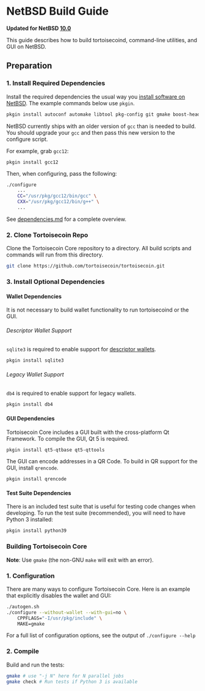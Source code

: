# NetBSD Build Guide

**Updated for NetBSD [10.0](https://netbsd.org/releases/formal-10/NetBSD-10.0.html)**

This guide describes how to build tortoisecoind, command-line utilities, and GUI on NetBSD.

## Preparation

### 1. Install Required Dependencies

Install the required dependencies the usual way you [install software on NetBSD](https://www.netbsd.org/docs/guide/en/chap-boot.html#chap-boot-pkgsrc).
The example commands below use `pkgin`.

```bash
pkgin install autoconf automake libtool pkg-config git gmake boost-headers libevent

```

NetBSD currently ships with an older version of `gcc` than is needed to build. You should upgrade your `gcc` and then pass this new version to the configure script.

For example, grab `gcc12`:
```
pkgin install gcc12
```

Then, when configuring, pass the following:
```bash
./configure
    ...
    CC="/usr/pkg/gcc12/bin/gcc" \
    CXX="/usr/pkg/gcc12/bin/g++" \
    ...
```

See [dependencies.md](dependencies.md) for a complete overview.

### 2. Clone Tortoisecoin Repo

Clone the Tortoisecoin Core repository to a directory. All build scripts and commands will run from this directory.

```bash
git clone https://github.com/tortoisecoin/tortoisecoin.git
```

### 3. Install Optional Dependencies

#### Wallet Dependencies

It is not necessary to build wallet functionality to run tortoisecoind or the GUI.

###### Descriptor Wallet Support

`sqlite3` is required to enable support for [descriptor wallets](https://github.com/tortoisecoin/tortoisecoin/blob/master/doc/descriptors.md).

```bash
pkgin install sqlite3
```

###### Legacy Wallet Support

`db4` is required to enable support for legacy wallets.

```bash
pkgin install db4
```

#### GUI Dependencies

Tortoisecoin Core includes a GUI built with the cross-platform Qt Framework. To compile the GUI, Qt 5 is required.

```bash
pkgin install qt5-qtbase qt5-qttools
```

The GUI can encode addresses in a QR Code. To build in QR support for the GUI, install `qrencode`.

```bash
pkgin install qrencode
```

#### Test Suite Dependencies

There is an included test suite that is useful for testing code changes when developing.
To run the test suite (recommended), you will need to have Python 3 installed:

```bash
pkgin install python39
```

### Building Tortoisecoin Core

**Note**: Use `gmake` (the non-GNU `make` will exit with an error).


### 1. Configuration

There are many ways to configure Tortoisecoin Core. Here is an example that
explicitly disables the wallet and GUI:

```bash
./autogen.sh
./configure --without-wallet --with-gui=no \
    CPPFLAGS="-I/usr/pkg/include" \
    MAKE=gmake
```

For a full list of configuration options, see the output of `./configure --help`

### 2. Compile

Build and run the tests:

```bash
gmake # use "-j N" here for N parallel jobs
gmake check # Run tests if Python 3 is available
```
